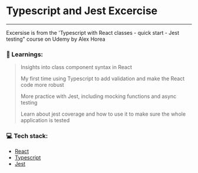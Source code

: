 # Typescript and Jest Excercise
---
Excersise is from the 'Typescript with React classes - quick start - Jest testing" course on Udemy by Alex Horea

### :closed_book: Learnings:

>Insights into class component syntax in React
> 
>My first time using Typescript to add validation and make the React code more robust
> 
>More practice with Jest, including mocking functions and async testing
> 
>Learn about jest coverage and how to use it to make sure the whole application is tested

### :computer: Tech stack:
* [React](https://reactjs.org/)
* [Typescript](https://www.typescriptlang.org/)
* [Jest](https://jestjs.io/)
